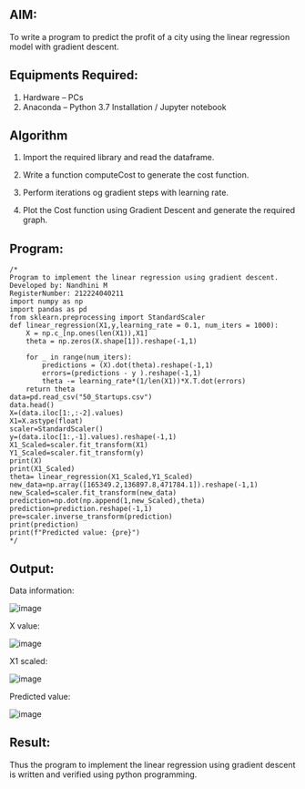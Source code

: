 
## AIM:
To write a program to predict the profit of a city using the linear regression model with gradient descent.

## Equipments Required:
1. Hardware – PCs
2. Anaconda – Python 3.7 Installation / Jupyter notebook

## Algorithm
1. Import the required library and read the dataframe.

2. Write a function computeCost to generate the cost function.

3. Perform iterations og gradient steps with learning rate.

4. Plot the Cost function using Gradient Descent and generate the required graph.


## Program:
```
/*
Program to implement the linear regression using gradient descent.
Developed by: Nandhini M
RegisterNumber: 212224040211
import numpy as np
import pandas as pd
from sklearn.preprocessing import StandardScaler
def linear_regression(X1,y,learning_rate = 0.1, num_iters = 1000):
    X = np.c_[np.ones(len(X1)),X1]
    theta = np.zeros(X.shape[1]).reshape(-1,1)
    
    for _ in range(num_iters):
        predictions = (X).dot(theta).reshape(-1,1)
        errors=(predictions - y ).reshape(-1,1)
        theta -= learning_rate*(1/len(X1))*X.T.dot(errors)
    return theta
data=pd.read_csv("50_Startups.csv")
data.head()
X=(data.iloc[1:,:-2].values)
X1=X.astype(float)
scaler=StandardScaler()
y=(data.iloc[1:,-1].values).reshape(-1,1)
X1_Scaled=scaler.fit_transform(X1)
Y1_Scaled=scaler.fit_transform(y)
print(X)
print(X1_Scaled)
theta= linear_regression(X1_Scaled,Y1_Scaled)
new_data=np.array([165349.2,136897.8,471784.1]).reshape(-1,1)
new_Scaled=scaler.fit_transform(new_data)
prediction=np.dot(np.append(1,new_Scaled),theta)
prediction=prediction.reshape(-1,1)
pre=scaler.inverse_transform(prediction)
print(prediction)
print(f"Predicted value: {pre}")
*/
```

## Output:
Data information:

![image](https://github.com/user-attachments/assets/7ae7277b-5562-4261-a5e0-310736a39b57)

X value:

![image](https://github.com/user-attachments/assets/f9a1b9ea-239c-410f-84f9-056710aee924)

X1 scaled:

![image](https://github.com/user-attachments/assets/04a0dd3f-e80b-4f84-b999-7e14b296522f)

Predicted value:

![image](https://github.com/user-attachments/assets/b572bac6-7cda-4f2e-9f97-951762174eae)



## Result:
Thus the program to implement the linear regression using gradient descent is written and verified using python programming.
